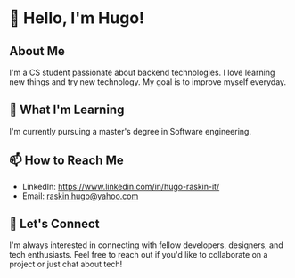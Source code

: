 # 👋 Hello, I'm Hugo!

## About Me

I'm a CS student passionate about backend technologies. I love learning new things and try new technology. My goal is to improve myself everyday.

## 🌱 What I'm Learning

I'm currently pursuing a master's degree in Software engineering.

## 📫 How to Reach Me

- LinkedIn: https://www.linkedin.com/in/hugo-raskin-it/
- Email: raskin.hugo@yahoo.com

## 🤝 Let's Connect

I'm always interested in connecting with fellow developers, designers, and tech enthusiasts. Feel free to reach out if you'd like to collaborate on a project or just chat about tech!
